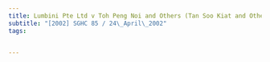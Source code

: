 ```yaml
---
title: Lumbini Pte Ltd v Toh Peng Noi and Others (Tan Soo Kiat and Others, Third Parties) 
subtitle: "[2002] SGHC 85 / 24\_April\_2002"
tags:


---
```


